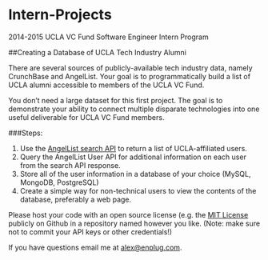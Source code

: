 Intern-Projects
===============

2014-2015 UCLA VC Fund Software Engineer Intern Program

##Creating a Database of UCLA Tech Industry Alumni

There are several sources of publicly-available tech industry data, namely CrunchBase and AngelList. Your goal is to programmatically build a list of UCLA alumni accessible to members of the UCLA VC Fund.

You don’t need a large dataset for this first project. The goal is to demonstrate your ability to connect multiple disparate technologies into one useful deliverable for UCLA VC Fund members.

###Steps:

1. Use the [AngelList search API](https://api.angel.co/1/search?query=ucla&type=User) to return a list of UCLA-affiliated users.
2. Query the AngelList User API for additional information on each user from the search API response.
3. Store all of the user information in a database of your choice (MySQL, MongoDB, PostgreSQL)
4. Create a simple way for non-technical users to view the contents of the database, preferably a web page.

Please host your code with an open source license (e.g. the [MIT License](http://choosealicense.com/licenses/mit/) publicly on Github in a repository named however you like. (Note: make sure not to commit your API keys or other credentials!)

If you have questions email me at alex@enplug.com.
